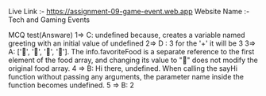 Live Link :- https://assignment-09-game-event.web.app
Website Name :- Tech and Gaming Events

MCQ test(Answare)
1=> C: undefined
because, creates a variable named greeting with an initial value of undefined
2=> D : 3
for the '+' it will be 3
3=> A: ['🍕', '🍫', '🥑', '🍔'].
The info.favoriteFood is a separate reference to the first element of the food array, and changing its value to "🍝" does not modify the original food array. 
4 => B: Hi there, undefined.
When calling the sayHi function without passing any arguments, the parameter name inside the function becomes undefined.
5 => B: 2